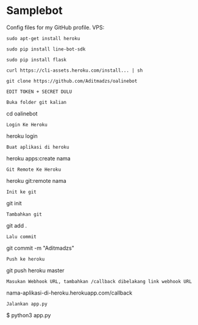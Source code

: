 # Samplebot
Config files for my GitHub profile.
VPS:

    sudo apt-get install heroku

    sudo pip install line-bot-sdk

    sudo pip install flask

    curl https://cli-assets.heroku.com/install... | sh

    git clone https://github.com/Aditmadzs/oalinebot

    EDIT TOKEN + SECRET DULU

    Buka folder git kalian

cd oalinebot

    Login Ke Heroku

heroku login

    Buat aplikasi di heroku

heroku apps:create nama

    Git Remote Ke Heroku

heroku git:remote nama

    Init ke git

git init

    Tambahkan git

git add .

    Lalu commit

git commit -m "Aditmadzs"

    Push ke heroku

git push heroku master

    Masukan Webhook URL, tambahkan /callback dibelakang link webhook URL

nama-aplikasi-di-heroku.herokuapp.com/callback

    Jalankan app.py

$ python3 app.py
